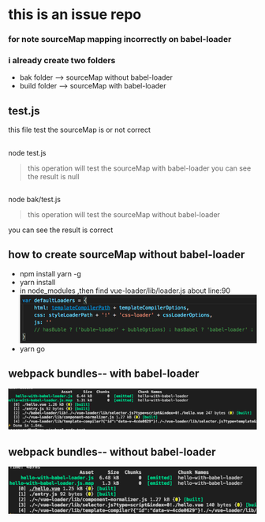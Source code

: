 # this is an issue repo
### for note sourceMap mapping incorrectly on babel-loader

### i already create two folders 
* bak folder --> sourceMap without babel-loader
* build folder --> sourceMap with babel-loader

## test.js
this file test the sourceMap is or not correct

##
node test.js
> this operation will test the sourceMap with babel-loader
you can see the result is null
##
node bak/test.js
> this operation will test the sourceMap without 
babel-loader

you can see the result is correct


## how to create sourceMap without babel-loader
* npm install yarn -g
* yarn install
* in node_modules ,then find vue-loader/lib/loader.js  about line:90
![](./images/vue-loader.png)
* yarn go

## webpack bundles-- with babel-loader
![](./images/with-babel-loader.png)

## webpack bundles-- without babel-loader
![](./images/without-babel-loader.png)